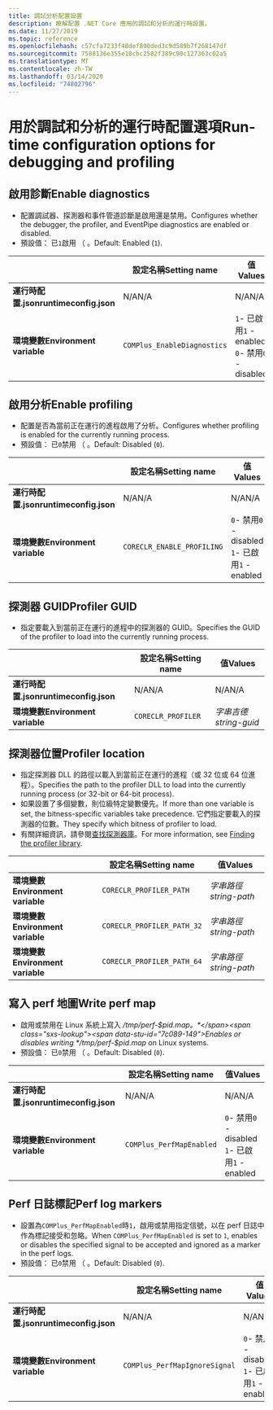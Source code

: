 ```yaml
---
title: 調試分析配置設置
description: 瞭解配置 .NET Core 應用的調試和分析的運行時設置。
ms.date: 11/27/2019
ms.topic: reference
ms.openlocfilehash: c57cfa7233f48def890ded3c9d589b7f268147df
ms.sourcegitcommit: 7588136e355e10cbc2582f389c90c127363c02a5
ms.translationtype: MT
ms.contentlocale: zh-TW
ms.lasthandoff: 03/14/2020
ms.locfileid: "74802796"
---
```

# <a name="run-time-configuration-options-for-debugging-and-profiling"></a><span data-ttu-id="7c089-103">用於調試和分析的運行時配置選項</span><span class="sxs-lookup"><span data-stu-id="7c089-103">Run-time configuration options for debugging and profiling</span></span>

## <a name="enable-diagnostics"></a><span data-ttu-id="7c089-104">啟用診斷</span><span class="sxs-lookup"><span data-stu-id="7c089-104">Enable diagnostics</span></span>

- <span data-ttu-id="7c089-105">配置調試器、探測器和事件管道診斷是啟用還是禁用。</span><span class="sxs-lookup"><span data-stu-id="7c089-105">Configures whether the debugger, the profiler, and EventPipe diagnostics are enabled or disabled.</span></span>
- <span data-ttu-id="7c089-106">預設值： 已`1`啟用 （ 。</span><span class="sxs-lookup"><span data-stu-id="7c089-106">Default: Enabled (`1`).</span></span>

| | <span data-ttu-id="7c089-107">設定名稱</span><span class="sxs-lookup"><span data-stu-id="7c089-107">Setting name</span></span> | <span data-ttu-id="7c089-108">值</span><span class="sxs-lookup"><span data-stu-id="7c089-108">Values</span></span> |
| - | - | - |
| <span data-ttu-id="7c089-109">**運行時配置.json**</span><span class="sxs-lookup"><span data-stu-id="7c089-109">**runtimeconfig.json**</span></span> | <span data-ttu-id="7c089-110">N/A</span><span class="sxs-lookup"><span data-stu-id="7c089-110">N/A</span></span> | <span data-ttu-id="7c089-111">N/A</span><span class="sxs-lookup"><span data-stu-id="7c089-111">N/A</span></span> |
| <span data-ttu-id="7c089-112">**環境變數**</span><span class="sxs-lookup"><span data-stu-id="7c089-112">**Environment variable**</span></span> | `COMPlus_EnableDiagnostics` | <span data-ttu-id="7c089-113">`1`- 已啟用</span><span class="sxs-lookup"><span data-stu-id="7c089-113">`1` - enabled</span></span><br/><span data-ttu-id="7c089-114">`0`- 禁用</span><span class="sxs-lookup"><span data-stu-id="7c089-114">`0` - disabled</span></span> |

## <a name="enable-profiling"></a><span data-ttu-id="7c089-115">啟用分析</span><span class="sxs-lookup"><span data-stu-id="7c089-115">Enable profiling</span></span>

- <span data-ttu-id="7c089-116">配置是否為當前正在運行的進程啟用了分析。</span><span class="sxs-lookup"><span data-stu-id="7c089-116">Configures whether profiling is enabled for the currently running process.</span></span>
- <span data-ttu-id="7c089-117">預設值： 已`0`禁用 （ 。</span><span class="sxs-lookup"><span data-stu-id="7c089-117">Default: Disabled (`0`).</span></span>

| | <span data-ttu-id="7c089-118">設定名稱</span><span class="sxs-lookup"><span data-stu-id="7c089-118">Setting name</span></span> | <span data-ttu-id="7c089-119">值</span><span class="sxs-lookup"><span data-stu-id="7c089-119">Values</span></span> |
| - | - | - |
| <span data-ttu-id="7c089-120">**運行時配置.json**</span><span class="sxs-lookup"><span data-stu-id="7c089-120">**runtimeconfig.json**</span></span> | <span data-ttu-id="7c089-121">N/A</span><span class="sxs-lookup"><span data-stu-id="7c089-121">N/A</span></span> | <span data-ttu-id="7c089-122">N/A</span><span class="sxs-lookup"><span data-stu-id="7c089-122">N/A</span></span> |
| <span data-ttu-id="7c089-123">**環境變數**</span><span class="sxs-lookup"><span data-stu-id="7c089-123">**Environment variable**</span></span> | `CORECLR_ENABLE_PROFILING` | <span data-ttu-id="7c089-124">`0`- 禁用</span><span class="sxs-lookup"><span data-stu-id="7c089-124">`0` - disabled</span></span><br/><span data-ttu-id="7c089-125">`1`- 已啟用</span><span class="sxs-lookup"><span data-stu-id="7c089-125">`1` - enabled</span></span> |

## <a name="profiler-guid"></a><span data-ttu-id="7c089-126">探測器 GUID</span><span class="sxs-lookup"><span data-stu-id="7c089-126">Profiler GUID</span></span>

- <span data-ttu-id="7c089-127">指定要載入到當前正在運行的進程中的探測器的 GUID。</span><span class="sxs-lookup"><span data-stu-id="7c089-127">Specifies the GUID of the profiler to load into the currently running process.</span></span>

| | <span data-ttu-id="7c089-128">設定名稱</span><span class="sxs-lookup"><span data-stu-id="7c089-128">Setting name</span></span> | <span data-ttu-id="7c089-129">值</span><span class="sxs-lookup"><span data-stu-id="7c089-129">Values</span></span> |
| - | - | - |
| <span data-ttu-id="7c089-130">**運行時配置.json**</span><span class="sxs-lookup"><span data-stu-id="7c089-130">**runtimeconfig.json**</span></span> | <span data-ttu-id="7c089-131">N/A</span><span class="sxs-lookup"><span data-stu-id="7c089-131">N/A</span></span> | <span data-ttu-id="7c089-132">N/A</span><span class="sxs-lookup"><span data-stu-id="7c089-132">N/A</span></span> |
| <span data-ttu-id="7c089-133">**環境變數**</span><span class="sxs-lookup"><span data-stu-id="7c089-133">**Environment variable**</span></span> | `CORECLR_PROFILER` | <span data-ttu-id="7c089-134">*字串吉德*</span><span class="sxs-lookup"><span data-stu-id="7c089-134">*string-guid*</span></span> |

## <a name="profiler-location"></a><span data-ttu-id="7c089-135">探測器位置</span><span class="sxs-lookup"><span data-stu-id="7c089-135">Profiler location</span></span>

- <span data-ttu-id="7c089-136">指定探測器 DLL 的路徑以載入到當前正在運行的進程（或 32 位或 64 位進程）。</span><span class="sxs-lookup"><span data-stu-id="7c089-136">Specifies the path to the profiler DLL to load into the currently running process (or 32-bit or 64-bit process).</span></span>
- <span data-ttu-id="7c089-137">如果設置了多個變數，則位級特定變數優先。</span><span class="sxs-lookup"><span data-stu-id="7c089-137">If more than one variable is set, the bitness-specific variables take precedence.</span></span> <span data-ttu-id="7c089-138">它們指定要載入的探測器的位數。</span><span class="sxs-lookup"><span data-stu-id="7c089-138">They specify which bitness of profiler to load.</span></span>
- <span data-ttu-id="7c089-139">有關詳細資訊，請參閱[查找探測器庫](https://github.com/dotnet/runtime/blob/master/docs/design/coreclr/profiling/Profiler%20Loading.md)。</span><span class="sxs-lookup"><span data-stu-id="7c089-139">For more information, see [Finding the profiler library](https://github.com/dotnet/runtime/blob/master/docs/design/coreclr/profiling/Profiler%20Loading.md).</span></span>

| | <span data-ttu-id="7c089-140">設定名稱</span><span class="sxs-lookup"><span data-stu-id="7c089-140">Setting name</span></span> | <span data-ttu-id="7c089-141">值</span><span class="sxs-lookup"><span data-stu-id="7c089-141">Values</span></span> |
| - | - | - |
| <span data-ttu-id="7c089-142">**環境變數**</span><span class="sxs-lookup"><span data-stu-id="7c089-142">**Environment variable**</span></span> | `CORECLR_PROFILER_PATH` | <span data-ttu-id="7c089-143">*字串路徑*</span><span class="sxs-lookup"><span data-stu-id="7c089-143">*string-path*</span></span> |
| <span data-ttu-id="7c089-144">**環境變數**</span><span class="sxs-lookup"><span data-stu-id="7c089-144">**Environment variable**</span></span> | `CORECLR_PROFILER_PATH_32` | <span data-ttu-id="7c089-145">*字串路徑*</span><span class="sxs-lookup"><span data-stu-id="7c089-145">*string-path*</span></span> |
| <span data-ttu-id="7c089-146">**環境變數**</span><span class="sxs-lookup"><span data-stu-id="7c089-146">**Environment variable**</span></span> | `CORECLR_PROFILER_PATH_64` | <span data-ttu-id="7c089-147">*字串路徑*</span><span class="sxs-lookup"><span data-stu-id="7c089-147">*string-path*</span></span> |

## <a name="write-perf-map"></a><span data-ttu-id="7c089-148">寫入 perf 地圖</span><span class="sxs-lookup"><span data-stu-id="7c089-148">Write perf map</span></span>

- <span data-ttu-id="7c089-149">啟用或禁用在 Linux 系統上寫入 */tmp/perf-$pid.map。*</span><span class="sxs-lookup"><span data-stu-id="7c089-149">Enables or disables writing */tmp/perf-$pid.map* on Linux systems.</span></span>
- <span data-ttu-id="7c089-150">預設值： 已`0`禁用 （ 。</span><span class="sxs-lookup"><span data-stu-id="7c089-150">Default: Disabled (`0`).</span></span>

| | <span data-ttu-id="7c089-151">設定名稱</span><span class="sxs-lookup"><span data-stu-id="7c089-151">Setting name</span></span> | <span data-ttu-id="7c089-152">值</span><span class="sxs-lookup"><span data-stu-id="7c089-152">Values</span></span> |
| - | - | - |
| <span data-ttu-id="7c089-153">**運行時配置.json**</span><span class="sxs-lookup"><span data-stu-id="7c089-153">**runtimeconfig.json**</span></span> | <span data-ttu-id="7c089-154">N/A</span><span class="sxs-lookup"><span data-stu-id="7c089-154">N/A</span></span> | <span data-ttu-id="7c089-155">N/A</span><span class="sxs-lookup"><span data-stu-id="7c089-155">N/A</span></span> |
| <span data-ttu-id="7c089-156">**環境變數**</span><span class="sxs-lookup"><span data-stu-id="7c089-156">**Environment variable**</span></span> | `COMPlus_PerfMapEnabled` | <span data-ttu-id="7c089-157">`0`- 禁用</span><span class="sxs-lookup"><span data-stu-id="7c089-157">`0` - disabled</span></span><br/><span data-ttu-id="7c089-158">`1`- 已啟用</span><span class="sxs-lookup"><span data-stu-id="7c089-158">`1` - enabled</span></span> |

## <a name="perf-log-markers"></a><span data-ttu-id="7c089-159">Perf 日誌標記</span><span class="sxs-lookup"><span data-stu-id="7c089-159">Perf log markers</span></span>

- <span data-ttu-id="7c089-160">設置為`COMPlus_PerfMapEnabled`時`1`，啟用或禁用指定信號，以在 perf 日誌中作為標記接受和忽略。</span><span class="sxs-lookup"><span data-stu-id="7c089-160">When `COMPlus_PerfMapEnabled` is set to `1`, enables or disables the specified signal to be accepted and ignored as a marker in the perf logs.</span></span>
- <span data-ttu-id="7c089-161">預設值： 已`0`禁用 （ 。</span><span class="sxs-lookup"><span data-stu-id="7c089-161">Default: Disabled (`0`).</span></span>

| | <span data-ttu-id="7c089-162">設定名稱</span><span class="sxs-lookup"><span data-stu-id="7c089-162">Setting name</span></span> | <span data-ttu-id="7c089-163">值</span><span class="sxs-lookup"><span data-stu-id="7c089-163">Values</span></span> |
| - | - | - |
| <span data-ttu-id="7c089-164">**運行時配置.json**</span><span class="sxs-lookup"><span data-stu-id="7c089-164">**runtimeconfig.json**</span></span> | <span data-ttu-id="7c089-165">N/A</span><span class="sxs-lookup"><span data-stu-id="7c089-165">N/A</span></span> | <span data-ttu-id="7c089-166">N/A</span><span class="sxs-lookup"><span data-stu-id="7c089-166">N/A</span></span> |
| <span data-ttu-id="7c089-167">**環境變數**</span><span class="sxs-lookup"><span data-stu-id="7c089-167">**Environment variable**</span></span> | `COMPlus_PerfMapIgnoreSignal` | <span data-ttu-id="7c089-168">`0`- 禁用</span><span class="sxs-lookup"><span data-stu-id="7c089-168">`0` - disabled</span></span><br/><span data-ttu-id="7c089-169">`1`- 已啟用</span><span class="sxs-lookup"><span data-stu-id="7c089-169">`1` - enabled</span></span> |
